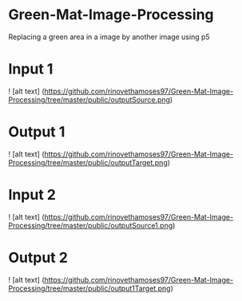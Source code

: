 # Green-Mat-Image-Processing
Replacing a green area in a image by another image using p5
# Input 1
! [alt text] (https://github.com/rinovethamoses97/Green-Mat-Image-Processing/tree/master/public/outputSource.png)
# Output 1
! [alt text] (https://github.com/rinovethamoses97/Green-Mat-Image-Processing/tree/master/public/outputTarget.png)
# Input 2
! [alt text] (https://github.com/rinovethamoses97/Green-Mat-Image-Processing/tree/master/public/outputSource1.png)
# Output 2
! [alt text] (https://github.com/rinovethamoses97/Green-Mat-Image-Processing/tree/master/public/output1Target.png)
